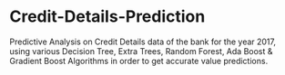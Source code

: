 # Credit-Details-Prediction
Predictive Analysis on Credit Details data of the bank for the year 2017, using various Decision Tree, Extra Trees, Random Forest, Ada Boost &amp; Gradient Boost Algorithms in order to get accurate value predictions.
